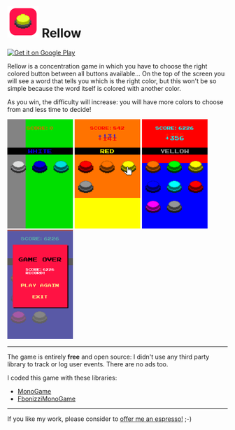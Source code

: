# ![Logo](Rellow/Assets/_Other/Icon72x72.png) Rellow

<a href='https://play.google.com/store/apps/details?id=com.francescobonizzi.rellow&pcampaignid=MKT-Other-global-all-co-prtnr-py-PartBadge-Mar2515-1'><img width="180" alt='Get it on Google Play' src='https://play.google.com/intl/en_us/badges/images/generic/en_badge_web_generic.png'/></a>

Rellow is a concentration game in which you have to choose the right colored button between all buttons available... On the top of the screen you will see a word that tells you which is the right color, but this won't be so simple because the word itself is colored with another color.

As you win, the difficulty will increase: you will have more colors to choose from and less time to decide!

<img src="Rellow/Assets/_Other/Screenshots/en/1.png" width="150">
<img src="Rellow/Assets/_Other/Screenshots/en/2.png" width="150">
<img src="Rellow/Assets/_Other/Screenshots/en/5.png" width="150">
<img src="Rellow/Assets/_Other/Screenshots/en/7.png" width="150">


---

The game is entirely **free** and open source: I didn't use any third party library to track or log user events. There are no ads too.

I coded this game with these libraries:
- [MonoGame](https://github.com/MonoGame)
- [FbonizziMonoGame](https://github.com/FrancescoBonizzi/FbonizziMonoGame)

---

If you like my work, please consider to [offer me an espresso!](https://www.paypal.com/cgi-bin/webscr?cmd=_donations&business=DTT7P8N3TV7N6&currency_code=EUR&source=url) ;-)
